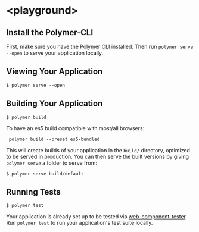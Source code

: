 # \<playground\>



## Install the Polymer-CLI

First, make sure you have the [Polymer CLI](https://www.npmjs.com/package/polymer-cli) installed. Then run `polymer serve --open` to serve your application locally.

## Viewing Your Application

```
$ polymer serve --open
```

## Building Your Application

```
$ polymer build 
```
To have an es5 build compatible with most/all browsers:
```
 polymer build --preset es5-bundled 

```

This will create builds of your application in the `build/` directory, optimized to be served in production. You can then serve the built versions by giving `polymer serve` a folder to serve from:

```
$ polymer serve build/default
```

## Running Tests

```
$ polymer test
```

Your application is already set up to be tested via [web-component-tester](https://github.com/Polymer/web-component-tester). Run `polymer test` to run your application's test suite locally.
